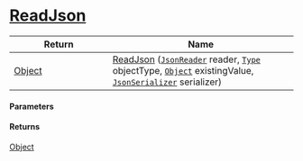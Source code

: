 # [ReadJson](./RectangleFConverter--ReadJson.md)



| Return<div><a href="#"><img width=375></a></div> | Name<div><a href="#"><img width=525></a></div> | 
| --- | --- | 
| [Object](https://docs.microsoft.com/en-us/dotnet/api/System.Object) | [ReadJson](./RectangleFConverter--ReadJson.md) ([`JsonReader`](./RectangleFConverter--ReadJson.md) reader, [`Type`](https://docs.microsoft.com/en-us/dotnet/api/System.Type) objectType, [`Object`](https://docs.microsoft.com/en-us/dotnet/api/System.Object) existingValue, [`JsonSerializer`](./RectangleFConverter--ReadJson.md) serializer) | 


#### Parameters

#### Returns
[Object](https://docs.microsoft.com/en-us/dotnet/api/System.Object)<br>
